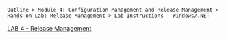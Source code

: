 `Outline > Module 4: Configuration Management and Release Management > Hands-on Lab: Release Management > Lab Instructions - Windows/.NET`

 [LAB 4 - Release Management](docs/Lab4-Win_.NET/edX-DEV212x-Lab4-Win_.NET.md)

